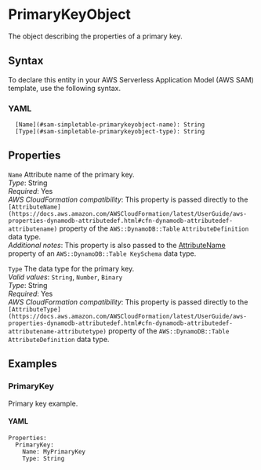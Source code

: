 # PrimaryKeyObject<a name="sam-property-simpletable-primarykeyobject"></a>

The object describing the properties of a primary key\.

## Syntax<a name="sam-property-simpletable-primarykeyobject-syntax"></a>

To declare this entity in your AWS Serverless Application Model \(AWS SAM\) template, use the following syntax\.

### YAML<a name="sam-property-simpletable-primarykeyobject-syntax.yaml"></a>

```
  [Name](#sam-simpletable-primarykeyobject-name): String
  [Type](#sam-simpletable-primarykeyobject-type): String
```

## Properties<a name="sam-property-simpletable-primarykeyobject-properties"></a>

 `Name`   <a name="sam-simpletable-primarykeyobject-name"></a>
Attribute name of the primary key\.  
*Type*: String  
*Required*: Yes  
*AWS CloudFormation compatibility*: This property is passed directly to the `[AttributeName](https://docs.aws.amazon.com/AWSCloudFormation/latest/UserGuide/aws-properties-dynamodb-attributedef.html#cfn-dynamodb-attributedef-attributename)` property of the `AWS::DynamoDB::Table` `AttributeDefinition` data type\.  
*Additional notes*: This property is also passed to the [AttributeName](https://docs.aws.amazon.com/AWSCloudFormation/latest/UserGuide/aws-properties-dynamodb-keyschema.html#aws-properties-dynamodb-keyschema-attributename) property of an `AWS::DynamoDB::Table KeySchema` data type\.

 `Type`   <a name="sam-simpletable-primarykeyobject-type"></a>
The data type for the primary key\.  
*Valid values*: `String`, `Number`, `Binary`  
*Type*: String  
*Required*: Yes  
*AWS CloudFormation compatibility*: This property is passed directly to the `[AttributeType](https://docs.aws.amazon.com/AWSCloudFormation/latest/UserGuide/aws-properties-dynamodb-attributedef.html#cfn-dynamodb-attributedef-attributename-attributetype)` property of the `AWS::DynamoDB::Table` `AttributeDefinition` data type\.

## Examples<a name="sam-property-simpletable-primarykeyobject--examples"></a>

### PrimaryKey<a name="sam-property-simpletable-primarykeyobject--examples--primarykey"></a>

Primary key example\.

#### YAML<a name="sam-property-simpletable-primarykeyobject--examples--primarykey--yaml"></a>

```
Properties:
  PrimaryKey:
    Name: MyPrimaryKey
    Type: String
```